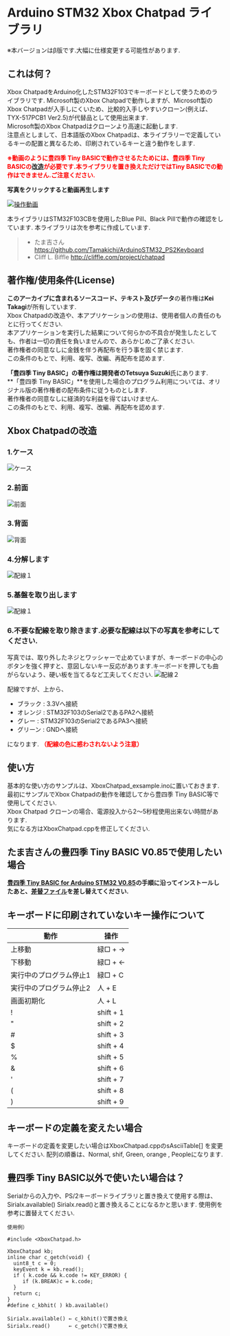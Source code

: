 # Arduino STM32 Xbox Chatpad ライブラリ
※本バージョンはβ版です.大幅に仕様変更する可能性があります.
## これは何？
Xbox ChatpadをArduino化したSTM32F103でキーボードとして使うためのライブラリです.
Microsoft製のXbox Chatpadで動作しますが、Microsoft製のXbox Chatpadが入手しにくいため、比較的入手しやすいクローン(例えば、TYX-517PCB1 Ver2.5)が代替品として使用出来ます.  
Microsoft製のXbox Chatpadはクローンより高速に起動します.  
注意点としまして、日本語版のXbox Chatpadは、本ライブラリーで定義しているキーの配置と異なるため、印刷されているキーと違う動作をします.

****<span style="color:red;">※動画のように豊四季 Tiny BASICで動作させるたためには、豊四季 Tiny BASICの[改造](#改造)が必要です.本ライブラリを置き換えただけではTiny BASICでの動作はできません.ご注意ください.</span>****

****写真をクリックすると動画再生します****

[![操作動画](./img/xboxchatpad001.jpg)](https://www.youtube.com/watch?v=LU9IOJWQZ0k&vl=ja)

本ライブラリはSTM32F103CBを使用したBlue Pill、Black Pillで動作の確認をしています.
本ライブラリは次を参考に作成しています.
> - たま吉さん      https://github.com/Tamakichi/ArduinoSTM32_PS2Keyboard
> - Cliff L. Biffle http://cliffle.com/project/chatpad

## 著作権/使用条件(License)
**このアーカイブに含まれるソースコード、テキスト及びデータ**の著作権は**Kei Takagi**が所有しています.  
Xbox Chatpadの改造や、本アプリケーションの使用は、使用者個人の責任のもとに行ってください.  
本アプリケーションを実行した結果について何らかの不具合が発生したとしても、作者は一切の責任を負いませんので、あらかじめご了承ください.  
著作権者の同意なしに金銭を伴う再配布を行う事を固く禁じます.  
この条件のもとで、利用、複写、改編、再配布を認めます.  

**「豊四季 Tiny BASIC」**の著作権は開発者**のTetsuya Suzuki**氏にあります.  
**「豊四季 Tiny BASIC」**を使用した場合のプログラム利用については、オリジナル版の著作権者の配布条件に従うものとします.  
著作権者の同意なしに経済的な利益を得てはいけません.  
この条件のもとで、利用、複写、改編、再配布を認めます.  

## Xbox Chatpadの改造
### 1.ケース
![ケース](./img/xboxchatpad002.jpg)
### 2.前面
![前面](./img/xboxchatpad003.jpg)
### 3.背面
![背面](./img/xboxchatpad004.jpg)
### 4.分解します
![配線１](./img/xboxchatpad004a.jpg)
### 5.基盤を取り出します
![配線１](./img/xboxchatpad005.jpg)
### 6.不要な配線を取り除きます.必要な配線は以下の写真を参考にしてください.
写真では、取り外したネジとワッシャーで止めていますが、キーボードの中心のボタンを強く押すと、意図しないキー反応があります.キーボードを押しても曲がらないよう、硬い板を当てるなど工夫してください.
![配線２](./img/xboxchatpad006.jpg)

配線ですが、上から、
- ブラック : 3.3Vへ接続
- オレンジ : STM32F103のSerial2であるPA2へ接続
- グレー : STM32F103のSerial2であるPA3へ接続
- グリーン : GNDへ接続

になります.
****<span style="color:red;">（配線の色に惑わされないよう注意）</span>****

## 使い方
基本的な使い方のサンプルは、XboxChatpad_exsample.inoに置いておきます.  
最初にサンプルでXbox Chatpadの動作を確認してから豊四季 Tiny BASIC等で使用してください.  
Xbox Chatpad クローンの場合、電源投入から2～5秒程使用出来ない時間があります.  
気になる方はXboxChatpad.cppを修正してください.  

<a name="改造"></a>

## たま吉さんの豊四季 Tiny BASIC V0.85で使用したい場合
****[豊四季 Tiny BASIC for Arduino STM32 V0.85](https://github.com/Tamakichi/ttbasic_arduino/tree/ttbasic_arduino_lcd_plus)の手順に沿ってインストールしたあと、[差替ファイル](https://github.com/KeiTakagi/XboxChatpad/blob/3a054f0a204bcd79331c085dd54248b6b46cd35c/ttbasic_v85_difference/ps22tty.cpp)を差し替えてください.****

## キーボードに印刷されていないキー操作について
|**動作**|**操作**|
|--------|--------|
|上移動|緑□ + →|
|下移動|緑□ + ←|
|実行中のプログラム停止1|緑□ + C|
|実行中のプログラム停止2|人 + E|
|画面初期化|人 + L|
|!|shift + 1|
|"|shift + 2|
|#|shift + 3|
|$|shift + 4|
|%|shift + 5|
|&|shift + 6|
|'|shift + 7|
|(|shift + 8|
|)|shift + 9|

## キーボードの定義を変えたい場合
キーボードの定義を変更したい場合はXboxChatpad.cppのsAsciiTable[] を変更してください.
配列の順番は、Normal, shif, Green, orange , Peopleになります.

## 豊四季 Tiny BASIC以外で使いたい場合は？
Serialからの入力や、PS/2キーボードライブラリと置き換えて使用する際は、Sirialx.available() Sirialx.read()と置き換えることになるかと思います.
使用例を参考に置替えてください.
```
使用例）

#include <XboxChatpad.h>

XboxChatpad kb;
inline char c_getch(void) {
  uint8_t c = 0;
  keyEvent k = kb.read();
  if ( k.code && k.code != KEY_ERROR) {
     if (k.BREAK)c = k.code;
  }
  return c;
}
#define c_kbhit( ) kb.available()

Sirialx.available() ← c_kbhit()で置き換え
Sirialx.read()      ← c_getch()で置き換え
```
